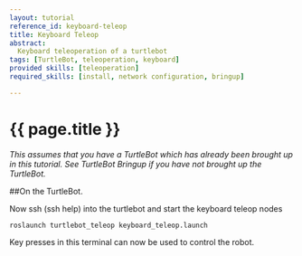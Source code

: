 ```yaml
---
layout: tutorial
reference_id: keyboard-teleop
title: Keyboard Teleop
abstract:
  Keyboard teleoperation of a turtlebot
tags: [TurtleBot, teleoperation, keyboard]
provided skills: [teleoperation]
required_skills: [install, network configuration, bringup]

---
```


# {{ page.title }}

*This assumes that you have a TurtleBot which has already been brought up in this tutorial. See TurtleBot Bringup if you have not brought up the TurtleBot.*

##On the TurtleBot.

Now ssh (ssh help) into the turtlebot and start the keyboard teleop nodes

	roslaunch turtlebot_teleop keyboard_teleop.launch

Key presses in this terminal can now be used to control the robot.

